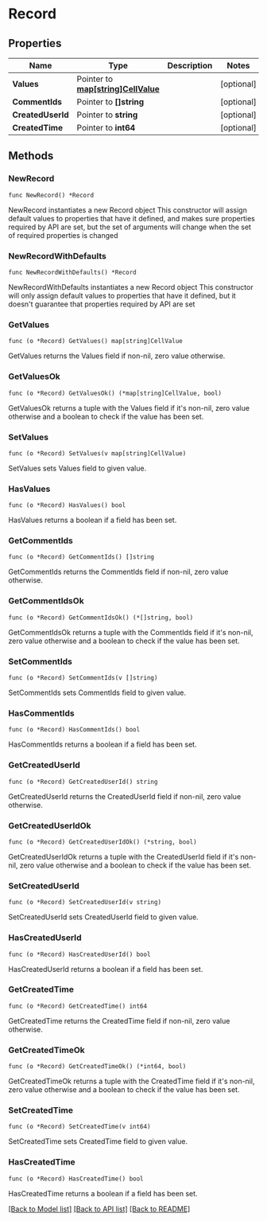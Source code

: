 # Record

## Properties

Name | Type | Description | Notes
------------ | ------------- | ------------- | -------------
**Values** | Pointer to [**map[string]CellValue**](CellValue.md) |  | [optional] 
**CommentIds** | Pointer to **[]string** |  | [optional] 
**CreatedUserId** | Pointer to **string** |  | [optional] 
**CreatedTime** | Pointer to **int64** |  | [optional] 

## Methods

### NewRecord

`func NewRecord() *Record`

NewRecord instantiates a new Record object
This constructor will assign default values to properties that have it defined,
and makes sure properties required by API are set, but the set of arguments
will change when the set of required properties is changed

### NewRecordWithDefaults

`func NewRecordWithDefaults() *Record`

NewRecordWithDefaults instantiates a new Record object
This constructor will only assign default values to properties that have it defined,
but it doesn't guarantee that properties required by API are set

### GetValues

`func (o *Record) GetValues() map[string]CellValue`

GetValues returns the Values field if non-nil, zero value otherwise.

### GetValuesOk

`func (o *Record) GetValuesOk() (*map[string]CellValue, bool)`

GetValuesOk returns a tuple with the Values field if it's non-nil, zero value otherwise
and a boolean to check if the value has been set.

### SetValues

`func (o *Record) SetValues(v map[string]CellValue)`

SetValues sets Values field to given value.

### HasValues

`func (o *Record) HasValues() bool`

HasValues returns a boolean if a field has been set.

### GetCommentIds

`func (o *Record) GetCommentIds() []string`

GetCommentIds returns the CommentIds field if non-nil, zero value otherwise.

### GetCommentIdsOk

`func (o *Record) GetCommentIdsOk() (*[]string, bool)`

GetCommentIdsOk returns a tuple with the CommentIds field if it's non-nil, zero value otherwise
and a boolean to check if the value has been set.

### SetCommentIds

`func (o *Record) SetCommentIds(v []string)`

SetCommentIds sets CommentIds field to given value.

### HasCommentIds

`func (o *Record) HasCommentIds() bool`

HasCommentIds returns a boolean if a field has been set.

### GetCreatedUserId

`func (o *Record) GetCreatedUserId() string`

GetCreatedUserId returns the CreatedUserId field if non-nil, zero value otherwise.

### GetCreatedUserIdOk

`func (o *Record) GetCreatedUserIdOk() (*string, bool)`

GetCreatedUserIdOk returns a tuple with the CreatedUserId field if it's non-nil, zero value otherwise
and a boolean to check if the value has been set.

### SetCreatedUserId

`func (o *Record) SetCreatedUserId(v string)`

SetCreatedUserId sets CreatedUserId field to given value.

### HasCreatedUserId

`func (o *Record) HasCreatedUserId() bool`

HasCreatedUserId returns a boolean if a field has been set.

### GetCreatedTime

`func (o *Record) GetCreatedTime() int64`

GetCreatedTime returns the CreatedTime field if non-nil, zero value otherwise.

### GetCreatedTimeOk

`func (o *Record) GetCreatedTimeOk() (*int64, bool)`

GetCreatedTimeOk returns a tuple with the CreatedTime field if it's non-nil, zero value otherwise
and a boolean to check if the value has been set.

### SetCreatedTime

`func (o *Record) SetCreatedTime(v int64)`

SetCreatedTime sets CreatedTime field to given value.

### HasCreatedTime

`func (o *Record) HasCreatedTime() bool`

HasCreatedTime returns a boolean if a field has been set.


[[Back to Model list]](../README.md#documentation-for-models) [[Back to API list]](../README.md#documentation-for-api-endpoints) [[Back to README]](../README.md)


